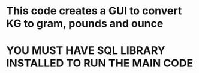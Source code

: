 # This code creates a GUI to convert KG to gram, pounds and ounce
# YOU MUST HAVE SQL LIBRARY INSTALLED TO RUN THE MAIN CODE
